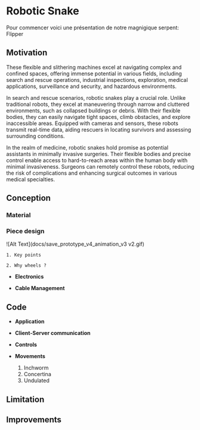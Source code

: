 # Robotic Snake
Pour commencer voici une présentation de notre magnigique serpent: Flipper
## Motivation 
  These flexible and slithering machines excel at navigating complex and confined spaces, offering immense potential in various fields, including search and rescue operations, industrial inspections, exploration, medical applications, surveillance and security, and hazardous environments.

In search and rescue scenarios, robotic snakes play a crucial role. Unlike traditional robots, they excel at maneuvering through narrow and cluttered environments, such as collapsed buildings or debris. With their flexible bodies, they can easily navigate tight spaces, climb obstacles, and explore inaccessible areas. Equipped with cameras and sensors, these robots transmit real-time data, aiding rescuers in locating survivors and assessing surrounding conditions.

In the realm of medicine, robotic snakes hold promise as potential assistants in minimally invasive surgeries. Their flexible bodies and precise control enable access to hard-to-reach areas within the human body with minimal invasiveness. Surgeons can remotely control these robots, reducing the risk of complications and enhancing surgical outcomes in various medical specialties.

## Conception
  ### Material

  ### Piece design




    
![Alt Text](docs/save_prototype_v4_animation_v3 v2.gif)

    1. Key points

    2. Why wheels ?

  - **Electronics**

  - **Cable Management**
 ## Code
  - **Application**

  - **Client-Server communication**

  - **Controls**

  - **Movements**
    1. Inchworm
    2. Concertina
    3. Undulated
 
## Limitation

## Improvements

